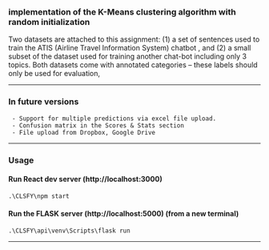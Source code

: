 ### implementation of the K-Means clustering algorithm with random initialization

Two datasets are attached to this assignment: 
(1) a set of sentences used to train the ATIS (Airline Travel
Information System) chatbot , and (2) a small subset of the dataset used for training another chat-bot
including only 3 topics. Both datasets come with annotated categories – these labels should only be
used for evaluation,
<hr/>

### In future versions
```
 - Support for multiple predictions via excel file upload.
 - Confusion matrix in the Scores & Stats section
 - File upload from Dropbox, Google Drive
```
<hr/>

### Usage

#### Run React dev server (http://localhost:3000)
```
.\CLSFY\npm start
```

#### Run the FLASK server (http://localhost:5000) (from a new terminal)
```
.\CLSFY\api\venv\Scripts\flask run
```
<hr/>





